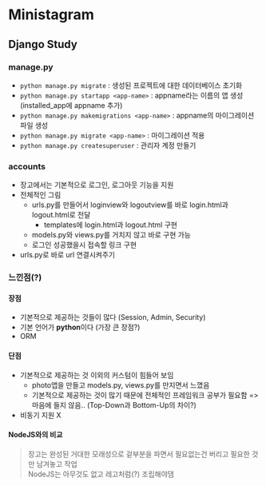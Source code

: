 # Ministagram
## Django Study
### manage.py
- `python manage.py migrate` : 생성된 프로젝트에 대한 데이터베이스 초기화
- `python manage.py startapp <app-name>` : appname라는 이름의 앱 생성(installed_app에 appname 추가)
- `python manage.py makemigrations <app-name>` : appname의 마이그레이션 파일 생성
- `python manage.py migrate <app-name>` : 마이그레이션 적용
- `python manage.py createsuperuser` : 관리자 계정 만들기

### accounts
- 장고에서는 기본적으로 로그인, 로그아웃 기능을 지원
- 전체적인 그림
  - urls.py를 만들어서 loginview와 logoutview를 바로 login.html과 logout.html로 전달
    - templates에 login.html과 logout.html 구현
  - models.py와 views.py를 거치지 않고 바로 구현 가능
  - 로그인 성공했을시 접속할 링크 구현
- urls.py로 바로 url 연결시켜주기


### 느낀점(?)
#### 장점
- 기본적으로 제공하는 것들이 많다 (Session, Admin, Security)
- 기본 언어가 **python**이다 (가장 큰 장점?)
- ORM
#### 단점
- 기본적으로 제공하는 것 이외의 커스텀이 힘들어 보임
  - photo앱을 만들고 models.py, views.py를 만지면서 느꼈음
  - 기본적으로 제공하는 것이 많기 때문에 전체적인 프레임워크 공부가 필요함 => 마음에 들지 않음.. (Top-Down과 Bottom-Up의 차이?)
- 비동기 지원 X
#### NodeJS와의 비교
> 장고는 완성된 거대한 모래성으로 겉부분을 파면서 필요없는건 버리고 필요한 것만 남겨놓고 작업  
> NodeJS는 아무것도 없고 레고처럼(?) 조립해야댐